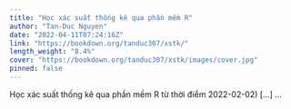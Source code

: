 ```yaml
---
title: "Học xác suất thống kê qua phần mềm R"
author: "Tan-Duc Nguyen"
date: "2022-04-11T07:24:16Z"
link: "https://bookdown.org/tanduc307/xstk/"
length_weight: "8.4%"
cover: "https://bookdown.org/tanduc307/xstk/images/cover.jpg"
pinned: false
---
```


Học xác suất thống kê qua phần mềm R từ thời điểm 2022-02-02) [...] ...
